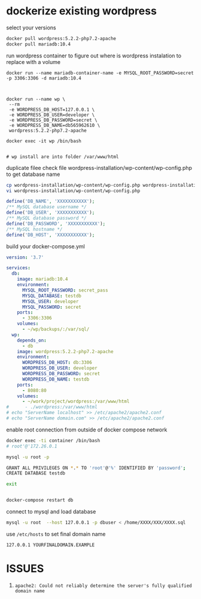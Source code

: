 # dockerize existing wordpress

select your versions


```bash
docker pull wordpress:5.2.2-php7.2-apache
docker pull mariadb:10.4
```

run wordpress container to figure out where is wordpress instalation to replace with a volume


```
docker run --name mariadb-container-name -e MYSQL_ROOT_PASSWORD=secret -p 3306:3306 -d mariadb:10.4



docker run --name wp \
 --rm
 -e WORDPRESS_DB_HOST=127.0.0.1 \
 -e WORDPRESS_DB_USER=developer \
 -e WORDPRESS_DB_PASSWORD=secret \
 -e WORDPRESS_DB_NAME=db565962610 \
 wordpress:5.2.2-php7.2-apache

docker exec -it wp /bin/bash


# wp install are into folder /var/www/html
```


duplicate filee check file wordpress-installation/wp-content/wp-config.php to get database name

```bash
cp wordpress-installation/wp-content/wp-config.php wordpress-installation/wp-content/wp-config.ori.php
vi wordpress-installation/wp-content/wp-config.php
```



```php
define('DB_NAME', 'XXXXXXXXXXX');
/** MySQL database username */
define('DB_USER', 'XXXXXXXXXXX');
/** MySQL database password */
define('DB_PASSWORD', 'XXXXXXXXXXX');
/** MySQL hostname */
define('DB_HOST', 'XXXXXXXXXXX');
```



build your docker-compose.yml


```yml
version: '3.7'

services:
  db:
    image: mariadb:10.4
    environment:
      MYSQL_ROOT_PASSWORD: secret_pass
      MYSQL_DATABASE: testdb
      MYSQL_USER: developer
      MYSQL_PASSWORD: secret
    ports:
      - 3306:3306
    volumes:
      - ~/wp/backups/:/var/sql/
  wp:
    depends_on:
      - db
    image: wordpress:5.2.2-php7.2-apache
    environment:
      WORDPRESS_DB_HOST: db:3306
      WORDPRESS_DB_USER: developer
      WORDPRESS_DB_PASSWORD: secret
      WORDPRESS_DB_NAME: testdb
    ports:
      - 8080:80
    volumes:
      - ~/work/project/wordpress:/var/www/html
#      - ./wordpress:/var/www/html
# echo "ServerName localhost" >> /etc/apache2/apache2.conf
# echo "ServerName domain.com" >> /etc/apache2/apache2.conf

```


enable root connection from outside of docker compose network

```bash
docker exec -ti container /bin/bash
# root'@'172.26.0.1

mysql -u root -p

GRANT ALL PRIVILEGES ON *.* TO 'root'@'%' IDENTIFIED BY 'password';
CREATE DATABASE testdb

exit


docker-compose restart db
```



connect to mysql and load database

```bash
mysql -u root  --host 127.0.0.1 -p dbuser < /home/XXXX/XXX/XXXX.sql
```





use `/etc/hosts` to set final domain name

```
127.0.0.1 YOURFINALDOMAIN.EXAMPLE
```





# ISSUES

1. `apache2: Could not reliably determine the server's fully qualified domain name`